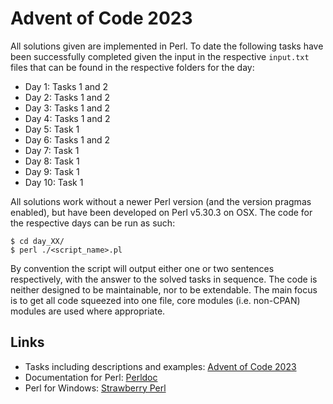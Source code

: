 # Advent of Code 2023

All solutions given are implemented in Perl. To date the following tasks have been successfully
completed given the input in the respective `input.txt` files that can be found in the respective
folders for the day:

- Day 1: Tasks 1 and 2
- Day 2: Tasks 1 and 2
- Day 3: Tasks 1 and 2
- Day 4: Tasks 1 and 2
- Day 5: Task 1
- Day 6: Tasks 1 and 2
- Day 7: Task 1
- Day 8: Task 1
- Day 9: Task 1
- Day 10: Task 1

All solutions work without a newer Perl version (and the version pragmas enabled), but have been
developed on Perl v5.30.3 on OSX. The code for the respective days can be run as such:

```shell
$ cd day_XX/
$ perl ./<script_name>.pl
```

By convention the script will output either one or two sentences respectively, with the answer to
the solved tasks in sequence. The code is neither designed to be maintainable, nor to be extendable.
The main focus is to get all code squeezed into one file, core modules (i.e. non-CPAN) modules are
used where appropriate.

## Links

- Tasks including descriptions and examples: [Advent of Code 2023](https://adventofcode.com/2023)
- Documentation for Perl: [Perldoc](https://perldoc.perl.org/5.30.3/)
- Perl for Windows: [Strawberry Perl](https://strawberryperl.com/)

